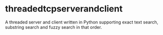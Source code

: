 threadedtcpserverandclient
==========================

A threaded server and client written in Python supporting exact text search, substring search and fuzzy search in that order.
